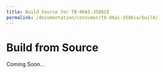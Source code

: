 ```yaml
---
title: Build Source for TB-96AI-3586CE
permalink: /documentation/consumer/tb-96ai-3586ce/build/
---
```

# Build from Source

Coming Soon...